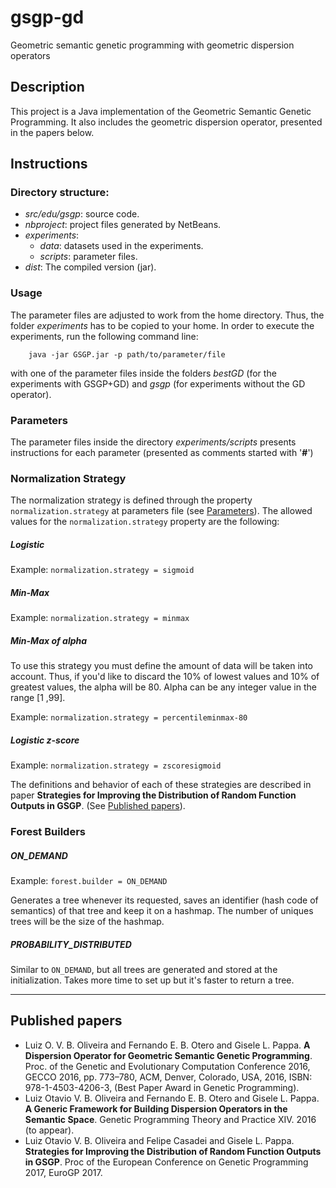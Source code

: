 # gsgp-gd
Geometric semantic genetic programming with geometric dispersion operators

## Description
This project is a Java implementation of the Geometric Semantic Genetic Programming. It also includes the geometric dispersion operator, presented in the papers below.

## Instructions

### Directory structure:
* *src/edu/gsgp*: source code.
* *nbproject*: project files generated by NetBeans.
* *experiments*:
  * *data*: datasets used in the experiments.
  * *scripts*: parameter files.
* *dist*: The compiled version (jar).

### Usage

The parameter files are adjusted to work from the home directory. Thus, the folder *experiments* has to be copied to your home.
In order to execute the experiments, run the following command line:

```
	java -jar GSGP.jar -p path/to/parameter/file
```

with one of the parameter files inside the folders *bestGD* (for the experiments with GSGP+GD) and *gsgp* (for experiments without the GD operator).

### Parameters

The parameter files inside the directory *experiments/scripts* presents instructions for each parameter (presented as comments started with '**#**')

### Normalization Strategy

The normalization strategy is defined through the property `normalization.strategy` at parameters file (see [Parameters](#parameters)). The allowed values for the `normalization.strategy` property are the following:

##### Logistic

Example: ```normalization.strategy = sigmoid```

##### Min-Max

Example: ```normalization.strategy = minmax```

##### Min-Max of alpha

To use this strategy you must define the amount of data will be taken into account. Thus, if you'd like to discard the 10% of lowest values and 10% of greatest values, the alpha will be 80. Alpha can be any integer value in the range [1 ,99].

Example: ```normalization.strategy = percentileminmax-80```

##### Logistic z-score

Example: ```normalization.strategy = zscoresigmoid```

The definitions and behavior of each of these strategies are described in paper **Strategies for Improving the Distribution of Random Function Outputs in GSGP**. (See [Published papers](#published-papers)).

### Forest Builders

##### ON_DEMAND

Example: ```forest.builder = ON_DEMAND```

Generates a tree whenever its requested, saves an identifier (hash code of semantics) of that tree and keep it on a hashmap. The number of uniques trees will be the size of the hashmap.

##### PROBABILITY_DISTRIBUTED

Similar to `ON_DEMAND`, but all trees are generated and stored at the initialization. Takes more time to set up but it's faster to return a tree.

***

## Published papers
* Luiz O. V. B. Oliveira and Fernando E. B. Otero and Gisele L. Pappa. **A Dispersion Operator for Geometric Semantic Genetic Programming**. Proc. of the Genetic and Evolutionary Computation Conference 2016, GECCO 2016, pp. 773–780, ACM, Denver, Colorado, USA, 2016, ISBN: 978-1-4503-4206-3, (Best Paper Award in Genetic Programming).
* Luiz Otavio V. B. Oliveira and Fernando E. B. Otero and Gisele L. Pappa. **A Generic Framework for Building Dispersion Operators in the Semantic Space**. Genetic Programming Theory and Practice XIV. 2016 (to appear).
* Luiz Otavio V. B. Oliveira and Felipe Casadei and Gisele L. Pappa. **Strategies for Improving the Distribution of Random Function Outputs in GSGP**. Proc of the European Conference on Genetic Programming 2017, EuroGP 2017.

